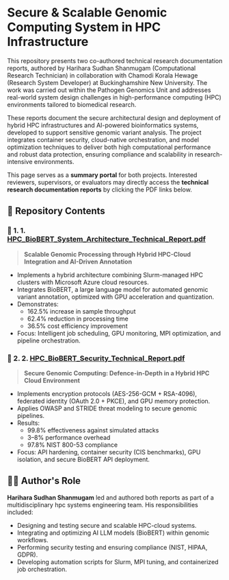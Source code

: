# Secure & Scalable Genomic Computing System in HPC Infrastructure

This repository presents two co-authored technical research documentation reports, authored by Harihara Sudhan Shanmugam (Computational Research Technician) in collaboration with Chamodi Korala Hewage (Research System Developer) at Buckinghamshire New University. The work was carried out within the Pathogen Genomics Unit and addresses real-world system design challenges in high-performance computing (HPC) environments tailored to biomedical research.

These reports document the secure architectural design and deployment of hybrid HPC infrastructures and AI-powered bioinformatics systems, developed to support sensitive genomic variant analysis. The project integrates container security, cloud-native orchestration, and model optimization techniques to deliver both high computational performance and robust data protection, ensuring compliance and scalability in research-intensive environments.

This page serves as a **summary portal** for both projects. Interested reviewers, supervisors, or evaluators may directly access the **technical research documentation reports** by clicking the PDF links below.

## 📁 Repository Contents

### 📄 1. 1. [HPC_BioBERT_System_Architecture_Technical_Report.pdf](./hpc_biobert_scalablecompute.pdf)
> **Scalable Genomic Processing through Hybrid HPC-Cloud Integration and AI-Driven Annotation**

- Implements a hybrid architecture combining Slurm-managed HPC clusters with Microsoft Azure cloud resources.
- Integrates BioBERT, a large language model for automated genomic variant annotation, optimized with GPU acceleration and quantization.
- Demonstrates:
  - 162.5% increase in sample throughput
  - 62.4% reduction in processing time
  - 36.5% cost efficiency improvement
- Focus: Intelligent job scheduling, GPU monitoring, MPI optimization, and pipeline orchestration.

### 📄 2. 2. [HPC_BioBERT_Security_Technical_Report.pdf](./hpc_biobert_systemsecurity.pdf)
> **Secure Genomic Computing: Defence-in-Depth in a Hybrid HPC Cloud Environment**

- Implements encryption protocols (AES-256-GCM + RSA-4096), federated identity (OAuth 2.0 + PKCE), and GPU memory protection.
- Applies OWASP and STRIDE threat modeling to secure genomic pipelines.
- Results:
  - 99.8% effectiveness against simulated attacks
  - 3–8% performance overhead
  - 97.8% NIST 800-53 compliance
- Focus: API hardening, container security (CIS benchmarks), GPU isolation, and secure BioBERT API deployment.


## 👨‍💻 Author's Role

**Harihara Sudhan Shanmugam** led and authored both reports as part of a multidisciplinary hpc systems engineering team. His responsibilities included:

- Designing and testing secure and scalable HPC-cloud systems.
- Integrating and optimizing AI LLM models (BioBERT) within genomic workflows.
- Performing security testing and ensuring compliance (NIST, HIPAA, GDPR).
- Developing automation scripts for Slurm, MPI tuning, and containerized job orchestration.
